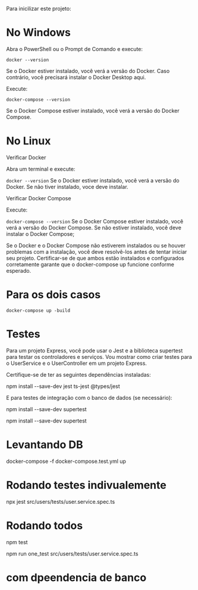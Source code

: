 Para inicilizar este projeto:

# No Windows

Abra o PowerShell ou o Prompt de Comando e execute:

`docker --version`

Se o Docker estiver instalado, você verá a versão do Docker. Caso contrário, você precisará instalar o Docker Desktop aqui.

Execute:

`docker-compose --version`

Se o Docker Compose estiver instalado, você verá a versão do Docker Compose. 

# No Linux
Verificar Docker

Abra um terminal e execute:

`docker --version`
Se o Docker estiver instalado, você verá a versão do Docker.  Se não tiver instalado, voce deve instalar.

Verificar Docker Compose

Execute:

`docker-compose --version`
Se o Docker Compose estiver instalado, você verá a versão do Docker Compose. Se não estiver instalado, você deve instalar o Docker Compose;

Se o Docker e o Docker Compose não estiverem instalados ou se houver problemas com a instalação, você deve resolvê-los antes de tentar iniciar seu projeto. Certificar-se de que ambos estão instalados e configurados corretamente garante que o docker-compose up funcione conforme esperado.

# Para os dois casos

`docker-compose up -build`



# Testes

Para um projeto Express, você pode usar o Jest e a biblioteca supertest para testar os controladores e serviços. Vou mostrar como criar testes para o UserService e o UserController em um projeto Express.

Certifique-se de ter as seguintes dependências instaladas:

npm install --save-dev jest ts-jest @types/jest

E para testes de integração com o banco de dados (se necessário):


npm install --save-dev supertest

npm install --save-dev supertest

# Levantando DB

docker-compose -f docker-compose.test.yml up

# Rodando testes indivualemente 

 npx jest src/users/tests/user.service.spec.ts

# Rodando todos 

npm test

 npm run one_test src/users/tests/user.service.spec.ts

 # com dpeendencia de banco